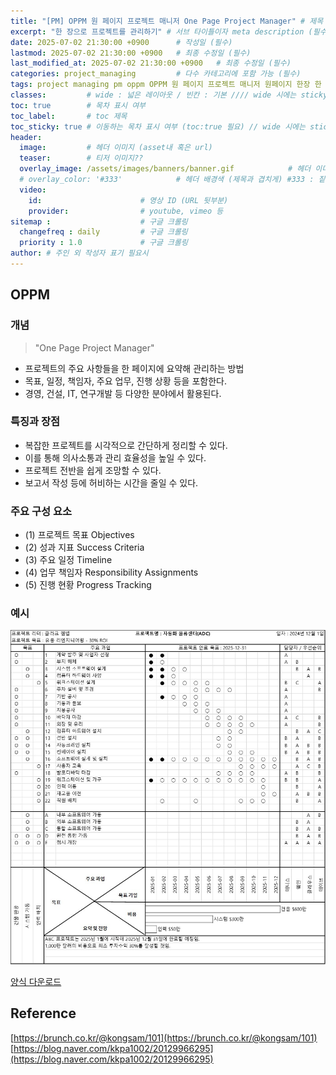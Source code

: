 ```yaml
---
title: "[PM] OPPM 원 페이지 프로젝트 매니저 One Page Project Manager" # 제목 (필수)
excerpt: "한 장으로 프로젝트를 관리하기" # 서브 타이틀이자 meta description (필수)
date: 2025-07-02 21:30:00 +0900      # 작성일 (필수)
lastmod: 2025-07-02 21:30:00 +0900   # 최종 수정일 (필수)
last_modified_at: 2025-07-02 21:30:00 +0900   # 최종 수정일 (필수)
categories: project_managing         # 다수 카테고리에 포함 가능 (필수)
tags: project managing pm oppm OPPM 원 페이지 프로젝트 매니저 원페이지 한장 한 장으로 관리                     # 태그 복수개 가능 (필수)
classes:         # wide : 넓은 레이아웃 / 빈칸 : 기본 //// wide 시에는 sticky toc 불가
toc: true        # 목차 표시 여부
toc_label:       # toc 제목
toc_sticky: true # 이동하는 목차 표시 여부 (toc:true 필요) // wide 시에는 sticky toc 불가
header: 
  image:         # 헤더 이미지 (asset내 혹은 url)
  teaser:        # 티저 이미지??
  overlay_image: /assets/images/banners/banner.gif            # 헤더 이미지 (제목과 겹치게)
  # overlay_color: '#333'            # 헤더 배경색 (제목과 겹치게) #333 : 짙은 회색 (필수)
  video:
    id:                      # 영상 ID (URL 뒷부분)
    provider:                # youtube, vimeo 등
sitemap :                    # 구글 크롤링
  changefreq : daily         # 구글 크롤링
  priority : 1.0             # 구글 크롤링
author: # 주인 외 작성자 표기 필요시
---
```

<!--postNo: 20250702_002-->

## OPPM  

### 개념  

> "One Page Project Manager"  

- 프로젝트의 주요 사항들을 한 페이지에 요약해 관리하는 방법   
- 목표, 일정, 책임자, 주요 업무, 진행 상황 등을 포함한다.  
- 경영, 건설, IT, 연구개발 등 다양한 분야에서 활용된다.  

### 특징과 장점  

- 복잡한 프로젝트를 시각적으로 간단하게 정리할 수 있다.  
- 이를 통해 의사소통과 관리 효율성을 높일 수 있다.  
- 프로젝트 전반을 쉽게 조망할 수 있다.  
- 보고서 작성 등에 허비하는 시간을 줄일 수 있다.  

### 주요 구성 요소  

- (1) 프로젝트 목표 Objectives  
- (2) 성과 지표 Success Criteria  
- (3) 주요 일정 Timeline  
- (4) 업무 책임자 Responsibility Assignments  
- (5) 진행 현황 Progress Tracking  

### 예시  

![](/assets/images/20250702_002_001.jpg)  

[양식 다운로드](/assets/xlsx/OPPM.xlsx)   


## Reference  

[https://brunch.co.kr/@kongsam/101](https://brunch.co.kr/@kongsam/101)  
[https://blog.naver.com/kkpa1002/20129966295](https://blog.naver.com/kkpa1002/20129966295)  
